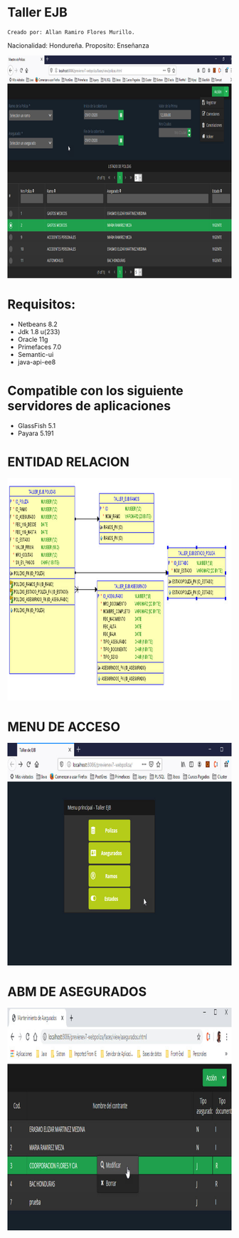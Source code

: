 # Taller EJB

    Creado por: Allan Ramiro Flores Murillo.
  Nacionalidad: Hondureña.
  Proposito: Enseñanza

<p>
  <img src="https://github.com/arfloreshn/TallerEJB/blob/master/previenev7/foto4.jpg" width="100%" height="500" title="Polizas">
</p>
  
# Requisitos:
- Netbeans 8.2
- Jdk 1.8 u(233)
- Oracle 11g
- Primefaces 7.0
- Semantic-ui
- java-api-ee8

# Compatible con los siguiente servidores de aplicaciones
- GlassFish 5.1
- Payara 5.191

# ENTIDAD RELACION
<p>
  <img src="https://github.com/arfloreshn/TallerEJB/blob/master/previenev7/foto1.jpg" width="100%" height="500" title="Dabase de datos">
</p>

# MENU DE ACCESO
<p>
  <img src="https://github.com/arfloreshn/TallerEJB/blob/master/previenev7/foto2.jpg" width="100%" height="500" title="Menu de acceso">
</p>

# ABM DE ASEGURADOS
<p>
  <img src="https://github.com/arfloreshn/TallerEJB/blob/master/previenev7/foto3.jpg" width="100%" height="500" title="Abm de asegurados">
</p>
